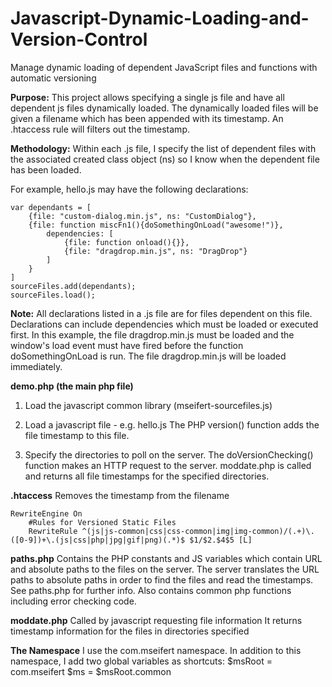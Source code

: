 # Javascript-Dynamic-Loading-and-Version-Control
Manage dynamic loading of dependent JavaScript files and functions with automatic versioning

**Purpose:**
This project allows specifying a single js file and have all dependent js files dynamically loaded. The dynamically loaded files will be given a filename which has been appended with its timestamp. An .htaccess rule will filters out the timestamp.

**Methodology:**
Within each .js file, I specify the list of dependent files with the associated created class object (ns) so I know when the dependent file has been loaded.

For example, hello.js may have the following declarations:

    var dependants = [
        {file: "custom-dialog.min.js", ns: "CustomDialog"},
        {file: function miscFn1(){doSomethingOnLoad("awesome!")}, 
            dependencies: [
                {file: function onload(){}}, 
                {file: "dragdrop.min.js", ns: "DragDrop"}
            ]
        }
    ]
    sourceFiles.add(dependants);
    sourceFiles.load();

**Note:**
All declarations listed in a .js file are for files dependent on this file. Declarations can include dependencies which must be loaded or executed first. In this example, the file dragdrop.min.js must be loaded and the window's load event must have fired before the function doSomethingOnLoad is run. The file dragdrop.min.js will be loaded immediately.

**demo.php (the main php file)**
1) Load the javascript common library (mseifert-sourcefiles.js)
2) Load a javascript file - e.g. hello.js
The PHP version() function adds the file timestamp to this file.

    <script src="<?php echo version(STATIC_JS_COMMON, 'hello.js') ?>"></script>

3) Specify the directories to poll on the server. 
The doVersionChecking() function makes an HTTP request to the server.
moddate.php is called and returns all file timestamps for the specified directories.

    <script>
        sourceFiles.doVersionChecking([
            // specify url of directories to read modification timestamps for
            $ms.STATIC_JS_COMMON
        ]);
    </script>   

**.htaccess**
    Removes the timestamp from the filename

    RewriteEngine On
        #Rules for Versioned Static Files
        RewriteRule ^(js|js-common|css|css-common|img|img-common)/(.+)\.([0-9])+\.(js|css|php|jpg|gif|png)(.*)$ $1/$2.$4$5 [L]

**paths.php**
    Contains the PHP constants and JS variables which contain URL and absolute paths to the files on the server.
    The server translates the URL paths to absolute paths in order to find the files and read the timestamps. 
    See paths.php for further info.
    Also contains common php functions including error checking code.

**moddate.php**
    Called by javascript requesting file information
    It returns timestamp information for the files in directories specified

**The Namespace**
    I use the com.mseifert namespace. In addition to this namespace, I add two global variables as shortcuts:
    $msRoot = com.mseifert
    $ms = $msRoot.common
